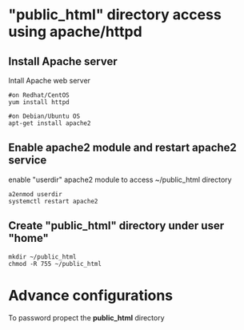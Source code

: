 # "public_html" directory access using apache/httpd
## Install Apache server
Intall Apache web server
````
#on Redhat/CentOS
yum install httpd

#on Debian/Ubuntu OS
apt-get install apache2
````

## Enable apache2 module and restart apache2 service
enable "userdir" apache2 module to access ~/public_html directory
````
a2enmod userdir
systemctl restart apache2
````

## Create "public_html" directory under user "home"
````
mkdir ~/public_html
chmod -R 755 ~/public_html
````
# Advance configurations
To password propect the **public_html** directory
